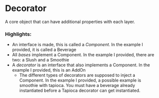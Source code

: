 # Decorator
A core object that can have additional properties with each layer.

### Highlights:
* An interface is made, this is called a *Component*. In the example I provided, it is called a Beverage
* All *bases* implement a Component. In the example I provided, there are two: a Slush and a Smoothie
* A *decorator* is an interface that also implements a Component. In the example I provided, this is an AddOn
  * The different types of decorators are supposed to inject a Component. In the example I provided, a possible example is smoothie with tapioca. You must have a beverage already instantiated before a Tapioca decorator can get instantiated.
